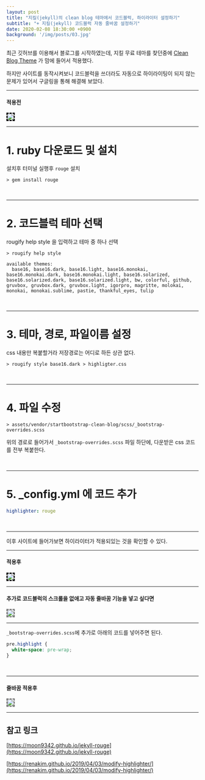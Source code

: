 ```yaml
---
layout: post
title: "지킬(jekyll)의 clean blog 테마에서 코드블럭, 하이라이터 설정하기"
subtitle: "+ 지킬(jekyll) 코드블럭 자동 줄바꿈 설정하기"
date: 2020-02-08 18:30:00 +0900
background: '/img/posts/03.jpg'
---
```


최근 깃허브를 이용해서 블로그를 시작하였는데, 지킬 무료 테마를 찾던중에 [Clean Blog Theme](http://jekyllthemes.org/themes/clean-blog/) 가 맘에 들어서 적용했다.

하지만 사이트를 동작시켜보니 코드블럭을 쓰더라도 자동으로 하이라이팅이 되지 않는 문제가 있어서 구글링을 통해 해결해 보았다.

---

#### 적용전

<img src="https://user-images.githubusercontent.com/59393359/74085994-25697300-4ac2-11ea-832e-44d74969b154.PNG" style="border-style: dashed; border-color: black;">

<br/>

***

# 1. ruby 다운로드 및 설치

설치후 터미널 실행후 `rouge` 설치

```
> gem install rouge
```

<br/>

***

# 2. 코드블럭 테마 선택

rougify help style 을 입력하고 테마 중 하나 선택

```
> rougify help style

available themes:
  base16, base16.dark, base16.light, base16.monokai, base16.monokai.dark, base16.monokai.light, base16.solarized, base16.solarized.dark, base16.solarized.light, bw, colorful, github, gruvbox, gruvbox.dark, gruvbox.light, igorpro, magritte, molokai, monokai, monokai.sublime, pastie, thankful_eyes, tulip
```

<br/>

***

# 3. 테마, 경로, 파일이름 설정

css 내용만 복붙할거라 저장경로는 어디로 하든 상관 없다.

```
> rougify style base16.dark > highligter.css
```

<br/>

***

# 4. 파일 수정

```
> assets/vendor/startbootstrap-clean-blog/scss/_bootstrap-overrides.scss
```

위의 경로로 들어가서 `_bootstrap-overrides.scss` 파일 하단에, 다운받은 css 코드를 전부 복붙한다.

<br/>

***

# 5. _config.yml 에 코드 추가

```yml
highlighter: rouge
```

<br/>

---

이후 사이트에 들어가보면 하이라이터가 적용되있는 것을 확인할 수 있다.

---

#### 적용후

<img src="https://user-images.githubusercontent.com/59393359/74085888-13d39b80-4ac1-11ea-8ac1-c662c9edb3f7.PNG" style="border-style: dashed; border-color: black;">

<br/>

***

#### 추가로 코드블럭의 스크롤을 없애고 자동 줄바꿈 기능을 넣고 싶다면

<img src="https://user-images.githubusercontent.com/59393359/74085871-ec7cce80-4ac0-11ea-8d0f-7fc9ea363121.PNG" style="border-style: dashed; border-color: gray;">

---

`_bootstrap-overrides.scss`에 추가로 아래의 코드를 넣어주면 된다.

```scss
pre.highlight {
  white-space: pre-wrap;
}
```

<br/>

***

#### 줄바꿈 적용후

<img src="https://user-images.githubusercontent.com/59393359/74085840-a293e880-4ac0-11ea-9864-efe7601dfdc3.PNG" style="border-style: dashed; border-color: gray;">

<br/>

***

## 참고 링크

[https://moon9342.github.io/jekyll-rouge](https://moon9342.github.io/jekyll-rouge)

[https://renakim.github.io/2019/04/03/modify-highlighter/](https://renakim.github.io/2019/04/03/modify-highlighter/)